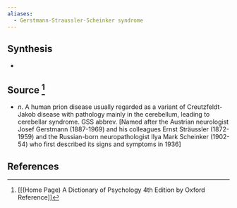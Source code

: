 ```yaml
---
aliases:
  - Gerstmann-Straussler-Scheinker syndrome
---
```

## Synthesis
- 
## Source [^1]
- $n$. A human prion disease usually regarded as a variant of Creutzfeldt-Jakob disease with pathology mainly in the cerebellum, leading to cerebellar syndrome. GSS abbrev. \[Named after the Austrian neurologist Josef Gerstmann (1887-1969) and his colleagues Ernst Sträussler (1872-1959) and the Russian-born neuropathologist Ilya Mark Scheinker (1902-54) who first described its signs and symptoms in 1936]
## References

[^1]: [[(Home Page) A Dictionary of Psychology 4th Edition by Oxford Reference]]